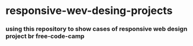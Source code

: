 # responsive-wev-desing-projects
### using this repository to show cases of responsive web design project br free-code-camp 
